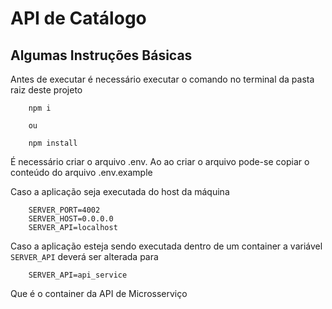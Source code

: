 # API de Catálogo

## Algumas Instruções Básicas

Antes de executar é necessário executar o comando no terminal da pasta raiz deste projeto

        npm i

        ou

        npm install

É necessário criar o arquivo .env. Ao ao criar o arquivo pode-se copiar o conteúdo do arquivo .env.example

Caso a aplicação seja executada do host da máquina 

        SERVER_PORT=4002
        SERVER_HOST=0.0.0.0
        SERVER_API=localhost

Caso a aplicação esteja sendo executada dentro de um container a variável `SERVER_API` deverá ser alterada para 

        SERVER_API=api_service

Que é o container da API de Microsserviço